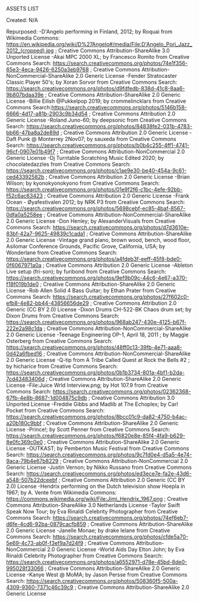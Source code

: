 ASSETS LIST

Created:
N/A

Repurposed:
-D'Angelo performing in Finland, 2012; by Roquai from Wikimedia Commons: https://en.wikipedia.org/wiki/D%27Angelo#/media/File:D'Angelo_Pori_Jazz_2012_(cropped).jpg ; Creative Commons Attribution-ShareAlike 3.0 Unported License
-Akai MPC 2000 XL; by Francesco Romito from Creative Commons Search: https://search.creativecommons.org/photos/74e1f356-65e3-4eca-9426-6250a3eb9768 ; Creative Commons Attribution-NonCommercial-ShareAlike 2.0 Generic License
-Fender Stratocaster Classic Player 50's; by Xoran Sorvor from Creative Commons Search: https://search.creativecommons.org/photos/d9fdfedb-838d-41c8-8aa6-9b807bdaa39e ; Creative Commons Attribution-ShareAlike 2.0 Generic License
-Billie Eilish @Pukkelpop 2019; by crommelincklars from Creative Commons Search:https://search.creativecommons.org/photos/5146b158-6666-4d17-a81b-2903c9b34d54 ; Creative Commons Attribution 2.0 Generic License
-Roland Juno-60; by deepsonic from Creative Commons Search: https://search.creativecommons.org/photos/84838fe2-031b-4783-bb66-47ba8a2de89d ; Creative Commons Attribution 2.0 Generic License
-Daft Punk @ Monterrey 2Nov07; by sauxeda from Creative Commons Search: https://search.creativecommons.org/photos/b0b4c255-4ff1-4741-96cf-0907e01b49f7 ; Creative Commons Attribution-NonCommercial 2.0 Generic License
-Dj Turntable Scratching Music Edited 2020; by chocolatedazzles from Creative Commons Search: https://search.creativecommons.org/photos/c1ae9e30-be40-454a-9c61-ced43392582b ; Creative Commons Attribution 2.0 Generic License
-Brian Wilson; by kyonokyonokyono from Creative Commons Search: https://search.creativecommons.org/photos/01e9f2f6-c1bc-4efe-92bb-f52c6ac63423 ; Creative Commons Attribution 2.0 Generic License
-Frank Ocean - Øyafestivalen 2012; by NRK P3 from Creative Commons Search: https://search.creativecommons.org/photos/5698cebf-ec85-4baf-8567-0dfa0a5258ee ; Creative Commons Attribution-NonCommercial-ShareAlike 2.0 Generic License
-Don Henley; by AlexanderVisuals from Creative Commons Search: https://search.creativecommons.org/photos/d7d3610e-83bf-42a7-9625-49839c1cada1 ; Creative Commons Attribution-ShareAlike 2.0 Generic License
-Vintage grand piano, brown wood, bench, wood floor, Asilomar Conference Grounds, Pacific Grove, California, USA; by Wonderlane from Creative Commons Search: https://search.creativecommons.org/photos/a4fdeb3f-eeff-45f8-bde0-0f6067971a0a ; Creative Commons Attribution 2.0 Generic License
-Ableton Live setup (fri-son); by furibond from Creative Commons Search: https://search.creativecommons.org/photos/9ef9b09c-44c6-4e67-a370-f18f019b1de0 ; Creative Commons Attribution-ShareAlike 2.0 Generic License
-Rob Allen Solid 4 Bass Guitar; by Ethan Prater from Creative Commons Search: https://search.creativecommons.org/photos/27f602c0-efb8-4e82-bb44-43856656de29 ; Creative Commons Attribution 2.0 Generic (CC BY 2.0) License
-Dixon Drums CH-522-BK Chaos drum set; by Dixon Drums from Creative Commons Search: https://search.creativecommons.org/photos/968ab247-430e-4125-b67f-222e2a98c1da ; Creative Commons Attribution-NonCommercial-ShareAlike 2.0 Generic License
-Teenage Engineering OP-1, April 18, 2011 ; by Maggie Osterberg from Creative Commons Search: https://search.creativecommons.org/photos/48ff0c13-39fb-4e71-aaa8-0d42a6fbed16 ; Creative Commons Attribution-NonCommercial-ShareAlike 2.0 Generic License
-Q-tip from A Tribe Called Quest at Rock the Bells #2 ; by hicharice from Creative Commons Search: https://search.creativecommons.org/photos/0b1b3734-801a-4bf1-b2da-7cd43483406d ; Creative Commons Attribution-ShareAlike 2.0 Generic License
-File:Juice Wrld Interview.png; by Hot 107.9 from Creative Commons Search: https://search.creativecommons.org/photos/02362368-67fb-4e8b-8687-1d004875c9db ; Creative Commons Attribution 3.0 Unported License
-Freddie Gibbs and Madlib at The Echoplex; by Carl Pocket from Creative Commons Search: https://search.creativecommons.org/photos/8bcc01c9-da82-4750-b4ac-a20b180c9bbf ; Creative Commons Attribution-ShareAlike 2.0 Generic License
-Prince!; by Scott Penner from Creative Commons Search: https://search.creativecommons.org/photos/f6820e8e-85f4-4fa9-b629-8e0fc369c0e0 ; Creative Commons Attribution-ShareAlike 2.0 Generic License
-OUTKAST; by Pemberton Music Festival from Creative Commons Search: https://search.creativecommons.org/photos/9c7fd0e4-d5a5-4e74-9aca-79b4e67b8229 ; Creative Commons Attribution-NonCommercial 2.0 Generic License
-Justin Vernon; by Nikko Russano from Creative Commons Search: https://search.creativecommons.org/photos/ed3ece7e-fa2e-43d6-a548-507b22dceebf ; Creative Commons Attribution 2.0 Generic (CC BY 2.0) License
-Hendrix performing on the Dutch television show Hoepla in 1967; by A. Vente from Wikimedia Commons: https://commons.wikimedia.org/wiki/File:Jimi_Hendrix_1967.png ; Creative Commons Attribution-ShareAlike 3.0 Netherlands License
-Taylor Swift Speak Now Tour; by Eva Rinaldi Celebrity Photographer from Creative Commons Search: https://search.creativecommons.org/photos/74ef6eb7-d6fe-4cd6-92ba-0879cacfb859 ; Creative Commons Attribution-ShareAlike 2.0 Generic License
-Janelle Monae; by drake lelane from Creative Commons Search: https://search.creativecommons.org/photos/cfde5a70-5e69-4c73-ab0f-f3ef9a7d24f9 ; Creative Commons Attribution-NonCommercial 2.0 Generic License
-World Aids Day Elton John; by Eva Rinaldi Celebrity Photographer from Creative Commons Search: https://search.creativecommons.org/photos/a6552971-d78e-45bd-8de0-995028f33066 ; Creative Commons Attribution-ShareAlike 2.0 Generic License
-Kanye West @ MoMA; by Jason Persse from Creative Commons Search: https://search.creativecommons.org/photos/508360f5-500a-4309-9360-7371c46c39c9 ; Creative Commons Attribution-ShareAlike 2.0 Generic License
